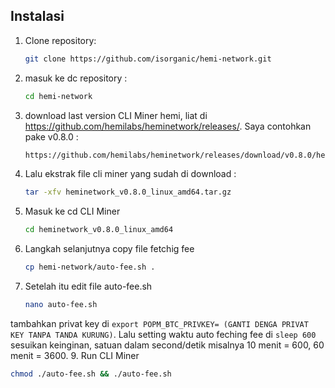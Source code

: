 ## Instalasi
1. Clone repository:
   ```bash
   git clone https://github.com/isorganic/hemi-network.git
2. masuk ke dc repository :
   ```bash
   cd hemi-network
3. download last version CLI Miner hemi, liat di https://github.com/hemilabs/heminetwork/releases/. Saya contohkan pake v0.8.0 :
   ```bash
   https://github.com/hemilabs/heminetwork/releases/download/v0.8.0/heminetwork_v0.8.0_linux_amd64.tar.gz
4. Lalu ekstrak file cli miner yang sudah di download :
   ```bash
   tar -xfv heminetwork_v0.8.0_linux_amd64.tar.gz
5. Masuk ke cd CLI Miner
   ```bash
   cd heminetwork_v0.8.0_linux_amd64
6. Langkah selanjutnya copy file fetchig fee
   ```bash
   cp hemi-network/auto-fee.sh .
7. Setelah itu edit file auto-fee.sh
   ```bash
   nano auto-fee.sh
tambahkan privat key di ```export POPM_BTC_PRIVKEY= (GANTI DENGA PRIVAT KEY TANPA TANDA KURUNG)```.
Lalu setting waktu auto feching fee di ``` sleep 600 ``` sesuikan keinginan, satuan dalam second/detik misalnya 10 menit = 600, 60 menit = 3600.
9. Run CLI Miner
```bash
chmod ./auto-fee.sh && ./auto-fee.sh

